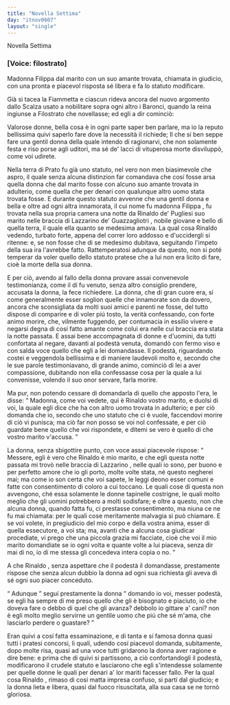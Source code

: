 ```yaml
---
title: "Novella Settima"
day: "itnov0607"
layout: "single"
---
```

<html>
 <head>
 </head>
 <body>
  <div id="nov0607" type="novella" who="filostrato">
   <head>
    Novella Settima
   </head>
   <p>
    <h3>
     [Voice: filostrato]
    </h3>
   </p>
   <argument>
    <p>
     <milestone id="p06070001"/>
     <name persref="madonnafilippa" type="person">
      Madonna Filippa
     </name>
     dal marito con un suo amante trovata, chiamata in giudicio, con una pronta e piacevol risposta s&eacute; libera e fa lo statuto modificare.
    </p>
   </argument>
   <div3 type="commentary" who="author">
    <p>
     <milestone id="p06070002"/>
     Gi&agrave; si tacea la
     <name persref="fiammetta" type="person">
      Fiammetta
     </name>
     e ciascun rideva ancora del nuovo argomento dallo
     <name persref="michelescalza" type="person">
      Scalza
     </name>
     usato a nobilitare sopra ogni altro i Baronci, quando la
     <name persref="elissa" type="person">
      reina
     </name>
     ingiunse a
     <name persref="filostrato" type="person">
      Filostrato
     </name>
     che novellasse; ed egli a dir cominci&ograve;:
    </p>
   </div3>
   <div3 type="commentary" who="filostrato">
    <p>
     <milestone id="p06070003"/>
     Valorose donne, bella cosa &egrave; in ogni parte saper ben parlare, ma io la reputo bellissima quivi saperlo fare dove la necessit&agrave; il richiede; Il che s&iacute; ben seppe fare una gentil donna della quale intendo di ragionarvi, che non solamente festa e riso porse agli uditori, ma s&eacute; de' lacci di vituperosa morte disvilupp&ograve;, come voi udirete.
    </p>
   </div3>
   <p>
    <milestone id="p06070004"/>
    Nella terra di
    <name placeref="prato" type="place">
     Prato
    </name>
    fu gi&agrave; uno statuto, nel vero non men biasimevole che aspro, il quale senza alcuna distinzion far comandava che cos&iacute; fosse arsa quella donna che dal marito fosse con alcuno suo amante trovata in adulterio, come quella che per denari con qualunque altro uomo stata trovata fosse.
    <milestone id="p06070005"/>
    E durante questo statuto avvenne che una gentil donna e bella e oltre ad ogni altra innamorata, il cui nome fu madonna
    <name persref="madonnafilippa" type="person">
     Filippa
    </name>
    , fu trovata nella sua propria camera una notte da
    <name persref="rinaldodepugliesi" type="person">
     Rinaldo de' Pugliesi
    </name>
    suo marito nelle braccia di
    <name persref="lazzarinodeguazzagliotri" type="person">
     Lazzarino de' Guazzagliotri
    </name>
    , nobile giovane e bello di quella terra, il quale ella quanto se medesima amava.
    <milestone id="p06070006"/>
    La qual cosa
    <name persref="rinaldodepugliesi" type="person">
     Rinaldo
    </name>
    vedendo, turbato forte, appena del correr loro addosso e d'uccidergli si ritenne: e, se non fosse che di se medesimo dubitava, seguitando l'impeto della sua ira l'avrebbe fatto.
    <milestone id="p06070007"/>
    Rattemperatosi adunque da questo, non si pot&eacute; temperar da voler quello dello statuto pratese che a lui non era licito di fare, cio&egrave; la morte della sua donna.
   </p>
   <p>
    <milestone id="p06070008"/>
    E per ci&ograve;, avendo al fallo della donna provare assai convenevole testimonianza, come il d&iacute; fu venuto, senza altro consiglio prendere, accusata la donna, la fece richiedere.
    <milestone id="p06070009"/>
    La donna, che di gran cuore era, s&iacute; come generalmente esser soglion quelle che innamorate son da dovero, ancora che sconsigliata da molti suoi amici e parenti ne fosse, del tutto dispose di comparire e di voler pi&uacute; tosto, la verit&agrave; confessando, con forte animo morire, che, vilmente fuggendo, per contumacia in essilio vivere e negarsi degna di cos&iacute; fatto amante come colui era nelle cui braccia era stata la notte passata.
    <milestone id="p06070010"/>
    E assai bene accompagnata di donne e d'uomini, da tutti confortata al negare, davanti al podest&agrave; venuta, domand&ograve; con fermo viso e con salda voce quello che egli a lei domandasse.
    <milestone id="p06070011"/>
    Il podest&agrave;, riguardando costei e veggendola bellissima e di maniere laudevoli molto e, secondo che le sue parole testimoniavano, di grande animo, cominci&ograve; di lei a aver compassione, dubitando non ella confessasse cosa per la quale a lui convenisse, volendo il suo onor servare, farla morire.
   </p>
   <p>
    <milestone id="p06070012"/>
    Ma pur, non potendo cessare di domandarla di quello che apposto l'era, le disse:
    <q direct="unspecified" who="podesta-0607">
     Madonna, come voi vedete, qui &egrave;
     <name persref="rinaldodepugliesi" type="person">
      Rinaldo
     </name>
     vostro marito, e duolsi di voi, la quale egli dice che ha con altro uomo trovata in adulterio; e per ci&ograve; domanda che io, secondo che uno statuto che ci &egrave; vuole, faccendovi morire di ci&ograve; vi punisca; ma ci&ograve; far non posso se voi nol confessate, e per ci&ograve; guardate bene quello che voi rispondete, e ditemi se vero &egrave; quello di che vostro marito v'accusa.
    </q>
   </p>
   <p>
    <milestone id="p06070013"/>
    La donna, senza sbigottire punto, con voce assai piacevole rispose:
    <q direct="unspecified" who="madonnafilippa">
     Messere, egli &egrave; vero che
     <name type="person">
      Rinaldo
     </name>
     &egrave; mio marito, e che egli questa notte passata mi trov&ograve; nelle braccia di
     <name persref="lazzarinodeguazzagliotri" type="person">
      Lazzarino
     </name>
     , nelle quali io sono, per buono e per perfetto amore che io gli porto, molte volte stata, n&eacute; questo negherei mai; ma come io son certa che voi sapete, le leggi deono esser comuni e fatte con consentimento di coloro a cui toccano.
     <milestone id="p06070014"/>
     Le quali cose di questa non avvengono, ch&eacute; essa solamente le donne tapinelle costrigne, le quali molto meglio che gli uomini potrebbero a molti sodisfare; e oltre a questo, non che alcuna donna, quando fatta fu, ci prestasse consentimento, ma niuna ce ne fu mai chiamata: per le quali cose meritamente malvagia si pu&ograve; chiamare.
     <milestone id="p06070015"/>
     E se voi volete, in pregiudicio del mio corpo e della vostra anima, esser di quella essecutore, a voi sta; ma, avanti che a alcuna cosa giudicar procediate, vi prego che una piccola grazia mi facciate, cio&egrave; che voi il mio marito domandiate se io ogni volta e quante volte a lui piaceva, senza dir mai di no, io di me stessa gli concedeva intera copia o no.
    </q>
   </p>
   <p>
    <milestone id="p06070016"/>
    A che
    <name persref="rinaldodepugliesi" type="person">
     Rinaldo
    </name>
    , senza aspettare che il podest&agrave; il domandasse, prestamente rispose che senza alcun dubbio la donna ad ogni sua richiesta gli aveva di s&eacute; ogni suo piacer conceduto.
   </p>
   <p>
    <milestone id="p06070017"/>
    <q direct="unspecified" who="madonnafilippa">
     Adunque
    </q>
    segu&iacute; prestamente la donna
    <q direct="unspecified">
     domando io voi, messer podest&agrave;, se egli ha sempre di me preso quello che gli &egrave; bisognato e piaciuto, io che doveva fare o debbo di quel che gli avanza? debbolo io gittare a' cani? non &egrave; egli molto meglio servirne un gentile uomo che pi&uacute; che s&eacute; m'ama, che lasciarlo perdere o guastare?
    </q>
   </p>
   <p>
    <milestone id="p06070018"/>
    Eran quivi a cos&iacute; fatta essaminazione, e di tanta e s&iacute; famosa donna quasi tutti i pratesi concorsi, li quali, udendo cos&iacute; piacevol domanda, subitamente, dopo molte risa, quasi ad una voce tutti gridarono la donna aver ragione e dire bene: e prima che di quivi si partissono, a ci&ograve; confortandogli il podest&agrave;, modificarono il crudele statuto e lasciarono che egli s'intendesse solamente per quelle donne le quali per denari a' lor mariti facesser fallo.
    <milestone id="p06070019"/>
    Per la qual cosa
    <name persref="rinaldodepugliesi" type="person">
     Rinaldo
    </name>
    , rimaso di cos&iacute; matta impresa confuso, si part&iacute; dal giudicio; e la donna lieta e libera, quasi dal fuoco risuscitata, alla sua casa se ne torn&ograve; gloriosa.
   </p>
  </div>
 </body>
</html>